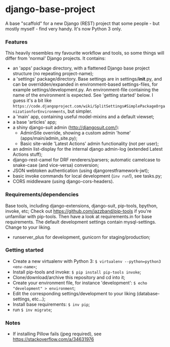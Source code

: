 # django-base-project

A base "scaffold" for a new Django (REST) project that some people - but mostly myself - find very handy. 
It's now Python 3 only.

### Features
This heavily resembles my favourite workflow and tools, so some things will differ from 'normal' Django projects.
It contains:
- an 'apps' package directory, with a flattened Django base project structure (no repeating project-name);
- a 'settings' package/directory. Base settings are in settings/__init__.py, and can be overridden/expanded in environment-based settings-files, for example settings/development.py. An environment-file containing the name of the environment is expected. See 'getting started' below. I guess it's a bit like `https://code.djangoproject.com/wiki/SplitSettings#SimplePackageOrganizationforEnvironments`, but simpler.
- a 'main' app, containing useful model-mixins and a default viewset;
- a base 'articles' app;
- a shiny django-suit admin (http://djangosuit.com/):
    - AdminSite override, showing a custom admin 'home' (apps/main/admin_site.py);
    - Basic site-wide 'Latest Actions' admin functionality (not per user);
- an admin list-display for the internal django admin-log (extended Latest Actions stuff);
- django-rest-camel for DRF renderers/parsers; automatic camelcase to snake-case (and vice-versa) conversion;
- JSON webtoken authentication (using djangorestframework-jwt);
- basic invoke commands for local development (`inv run`!), see tasks.py;
- CORS middleware (using django-cors-headers).


### Requirements/dependencies
Base tools, including django-extensions, django-suit, pip-tools, bpython, invoke, etc;
Check out https://github.com/jazzband/pip-tools if you're unfamiliar with pip-tools. Then have a look at requirements.in for base requirements. 
The default development settings contain mysql-settings. Change to your liking.

- runserver_plus for development, gunicorn for staging/production;


### Getting started
- Create a new virtualenv with Python 3: `$ virtualenv --python=python3 <env-name>`;
- Install pip-tools and invoke: `$ pip install pip-tools invoke`;
- Clone/download/archive this repository and cd into it;
- Create your environment file, for instance 'development': `$ echo "development" > environment`;
- Edit the corresponding settings/development to your liking (database-settings, etc...);
- Install base requirements: `$ inv pip`;
- run `$ inv migrate`;


### Notes
- If installing Pillow fails (jpeg required), see https://stackoverflow.com/a/34631976

